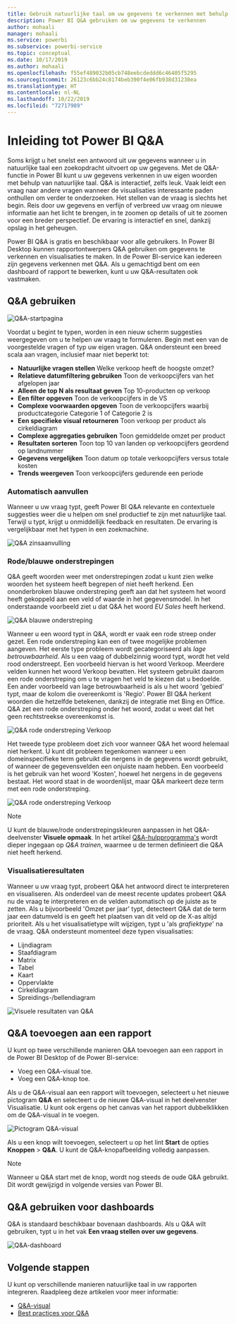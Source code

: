 ```yaml
---
title: Gebruik natuurlijke taal om uw gegevens te verkennen met behulp van Power BI Q&A
description: Power BI Q&A gebruiken om uw gegevens te verkennen
author: mohaali
manager: mohaali
ms.service: powerbi
ms.subservice: powerbi-service
ms.topic: conceptual
ms.date: 10/17/2019
ms.author: mohaali
ms.openlocfilehash: f55ef489032b05cb748eebcdeddd6c46405f5295
ms.sourcegitcommit: 26123c6bb24c8174beb390f4e06fb938d31238ea
ms.translationtype: HT
ms.contentlocale: nl-NL
ms.lasthandoff: 10/22/2019
ms.locfileid: "72717989"
---
```

# <a name="intro-to-power-bi-qa"></a>Inleiding tot Power BI Q&A

Soms krijgt u het snelst een antwoord uit uw gegevens wanneer u in natuurlijke taal een zoekopdracht uitvoert op uw gegevens. Met de Q&A-functie in Power BI kunt u uw gegevens verkennen in uw eigen woorden met behulp van natuurlijke taal. Q&A is interactief, zelfs leuk. Vaak leidt een vraag naar andere vragen wanneer de visualisaties interessante paden onthullen om verder te onderzoeken. Het stellen van de vraag is slechts het begin. Reis door uw gegevens en verfijn of verbreed uw vraag om nieuwe informatie aan het licht te brengen, in te zoomen op details of uit te zoomen voor een breder perspectief. De ervaring is interactief en snel, dankzij opslag in het geheugen. 

Power BI Q&A is gratis en beschikbaar voor alle gebruikers. In Power BI Desktop kunnen rapportontwerpers Q&A gebruiken om gegevens te verkennen en visualisaties te maken. In de Power BI-service kan iedereen zijn gegevens verkennen met Q&A. Als u gemachtigd bent om een dashboard of rapport te bewerken, kunt u uw Q&A-resultaten ook vastmaken.

## <a name="how-to-use-qa"></a>Q&A gebruiken

![Q&A-startpagina](media/qna-visual.png)

Voordat u begint te typen, worden in een nieuw scherm suggesties weergegeven om u te helpen uw vraag te formuleren. Begin met een van de voorgestelde vragen of typ uw eigen vragen. Q&A ondersteunt een breed scala aan vragen, inclusief maar niet beperkt tot:

- **Natuurlijke vragen stellen** Welke verkoop heeft de hoogste omzet?
- **Relatieve datumfiltering gebruiken** Toon de verkoopcijfers van het afgelopen jaar
- **Alleen de top N als resultaat geven** Top 10-producten op verkoop
- **Een filter opgeven** Toon de verkoopcijfers in de VS
- **Complexe voorwaarden opgeven** Toon de verkoopcijfers waarbij productcategorie Categorie 1 of Categorie 2 is
- **Een specifieke visual retourneren** Toon verkoop per product als cirkeldiagram
- **Complexe aggregaties gebruiken** Toon gemiddelde omzet per product
- **Resultaten sorteren** Toon top 10 van landen op verkoopcijfers geordend op landnummer
- **Gegevens vergelijken** Toon datum op totale verkoopcijfers versus totale kosten
- **Trends weergeven** Toon verkoopcijfers gedurende een periode

### <a name="autocomplete"></a>Automatisch aanvullen

Wanneer u uw vraag typt, geeft Power BI Q&A relevante en contextuele suggesties weer die u helpen om snel productief te zijn met natuurlijke taal. Terwijl u typt, krijgt u onmiddellijk feedback en resultaten. De ervaring is vergelijkbaar met het typen in een zoekmachine.

![Q&A zinsaanvulling](media/qna-suggestion-phrase-completion.png)

### <a name="redblue-underlines"></a>Rode/blauwe onderstrepingen

Q&A geeft woorden weer met onderstrepingen zodat u kunt zien welke woorden het systeem heeft begrepen of niet heeft herkend. Een ononderbroken blauwe onderstreping geeft aan dat het systeem het woord heeft gekoppeld aan een veld of waarde in het gegevensmodel. In het onderstaande voorbeeld ziet u dat Q&A het woord *EU Sales* heeft herkend.

![Q&A blauwe onderstreping](media/qna-blue-underline.png)

Wanneer u een woord typt in Q&A, wordt er vaak een rode streep onder gezet. Een rode onderstreping kan een of twee mogelijke problemen aangeven. Het eerste type probleem wordt gecategoriseerd als *lage betrouwbaarheid*. Als u een vaag of dubbelzinnig woord typt, wordt het veld rood onderstreept. Een voorbeeld hiervan is het woord Verkoop. Meerdere velden kunnen het woord Verkoop bevatten. Het systeem gebruikt daarom een rode onderstreping om u te vragen het veld te kiezen dat u bedoelde. Een ander voorbeeld van lage betrouwbaarheid is als u het woord 'gebied' typt, maar de kolom die overeenkomt is 'Regio'. Power BI Q&A herkent woorden die hetzelfde betekenen, dankzij de integratie met Bing en Office. Q&A zet een rode onderstreping onder het woord, zodat u weet dat het geen rechtstreekse overeenkomst is.

![Q&A rode onderstreping Verkoop](media/qna-red-underline-sales.png)

Het tweede type probleem doet zich voor wanneer Q&A het woord helemaal niet herkent. U kunt dit probleem tegenkomen wanneer u een domeinspecifieke term gebruikt die nergens in de gegevens wordt gebruikt, of wanneer de gegevensvelden een onjuiste naam hebben. Een voorbeeld is het gebruik van het woord 'Kosten', hoewel het nergens in de gegevens bestaat. Het woord staat in de woordenlijst, maar Q&A markeert deze term met een rode onderstreping.

![Q&A rode onderstreping Verkoop](media/qna-red-underline-costs.png)

> [!NOTE]
> U kunt de blauwe/rode onderstrepingskleuren aanpassen in het Q&A-deelvenster **Visuele opmaak**. In het artikel [Q&A-hulpprogramma's](q-and-a-tooling-teach-q-and-a.md) wordt dieper ingegaan op *Q&A trainen*, waarmee u de termen definieert die Q&A niet heeft herkend.

### <a name="visualization-results"></a>Visualisatieresultaten

Wanneer u uw vraag typt, probeert Q&A het antwoord direct te interpreteren en visualiseren. Als onderdeel van de meest recente updates probeert Q&A nu de vraag te interpreteren en de velden automatisch op de juiste as te zetten. Als u bijvoorbeeld 'Omzet per jaar' typt, detecteert Q&A dat de term jaar een datumveld is en geeft het plaatsen van dit veld op de X-as altijd prioriteit. Als u het visualisatietype wilt wijzigen, typt u 'als *grafiektype*' na de vraag. Q&A ondersteunt momenteel deze typen visualisaties:

- Lijndiagram
- Staafdiagram
- Matrix
- Tabel
- Kaart
- Oppervlakte
- Cirkeldiagram
- Spreidings-/bellendiagram
 
![Visuele resultaten van Q&A](media/qna-visual-results-date.png)

## <a name="add-qa-to-a-report"></a>Q&A toevoegen aan een rapport

U kunt op twee verschillende manieren Q&A toevoegen aan een rapport in de Power BI Desktop of de Power BI-service:

- Voeg een Q&A-visual toe.
- Voeg een Q&A-knop toe.

Als u de Q&A-visual aan een rapport wilt toevoegen, selecteert u het nieuwe pictogram **Q&A** en selecteert u de nieuwe Q&A-visual in het deelvenster Visualisatie. U kunt ook ergens op het canvas van het rapport dubbelklikken om de Q&A-visual in te voegen.

![Pictogram Q&A-visual](media/qna-visual-icon.png)

Als u een knop wilt toevoegen, selecteert u op het lint **Start** de opties **Knoppen** > **Q&A**. U kunt de Q&A-knopafbeelding volledig aanpassen.

> [!NOTE]
> Wanneer u Q&A start met de knop, wordt nog steeds de oude Q&A gebruikt. Dit wordt gewijzigd in volgende versies van Power BI.

## <a name="use-qa-for-dashboards"></a>Q&A gebruiken voor dashboards

Q&A is standaard beschikbaar bovenaan dashboards. Als u Q&A wilt gebruiken, typt u in het vak **Een vraag stellen over uw gegevens**.

![Q&A-dashboard](media/qna-dashboard.png)

## <a name="next-steps"></a>Volgende stappen

U kunt op verschillende manieren natuurlijke taal in uw rapporten integreren. Raadpleeg deze artikelen voor meer informatie:

* [Q&A-visual](../visuals/power-bi-visualization-q-and-a.md)
* [Best practices voor Q&A](q-and-a-best-practices.md)
